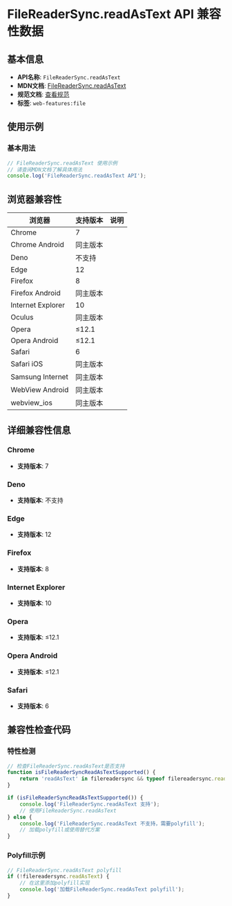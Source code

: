 # FileReaderSync.readAsText API 兼容性数据

## 基本信息

- **API名称**: `FileReaderSync.readAsText`
- **MDN文档**: [FileReaderSync.readAsText](https://developer.mozilla.org/docs/Web/API/FileReaderSync/readAsText)
- **规范文档**: [查看规范](https://w3c.github.io/FileAPI/#readAsTextSync)
- **标签**: `web-features:file`

## 使用示例

### 基本用法

```javascript
// FileReaderSync.readAsText 使用示例
// 请查阅MDN文档了解具体用法
console.log('FileReaderSync.readAsText API');
```

## 浏览器兼容性

| 浏览器 | 支持版本 | 说明 |
|--------|----------|------|
| Chrome | 7 |  |
| Chrome Android | 同主版本 |  |
| Deno | 不支持 |  |
| Edge | 12 |  |
| Firefox | 8 |  |
| Firefox Android | 同主版本 |  |
| Internet Explorer | 10 |  |
| Oculus | 同主版本 |  |
| Opera | ≤12.1 |  |
| Opera Android | ≤12.1 |  |
| Safari | 6 |  |
| Safari iOS | 同主版本 |  |
| Samsung Internet | 同主版本 |  |
| WebView Android | 同主版本 |  |
| webview_ios | 同主版本 |  |

## 详细兼容性信息

### Chrome

- **支持版本**: 7

### Deno

- **支持版本**: 不支持

### Edge

- **支持版本**: 12

### Firefox

- **支持版本**: 8

### Internet Explorer

- **支持版本**: 10

### Opera

- **支持版本**: ≤12.1

### Opera Android

- **支持版本**: ≤12.1

### Safari

- **支持版本**: 6

## 兼容性检查代码

### 特性检测

```javascript
// 检查FileReaderSync.readAsText是否支持
function isFileReaderSyncReadAsTextSupported() {
    return 'readAsText' in filereadersync && typeof filereadersync.readAsText === 'function';
}

if (isFileReaderSyncReadAsTextSupported()) {
    console.log('FileReaderSync.readAsText 支持');
    // 使用FileReaderSync.readAsText
} else {
    console.log('FileReaderSync.readAsText 不支持，需要polyfill');
    // 加载polyfill或使用替代方案
}
```

### Polyfill示例

```javascript
// FileReaderSync.readAsText polyfill
if (!filereadersync.readAsText) {
    // 在这里添加polyfill实现
    console.log('加载FileReaderSync.readAsText polyfill');
}
```

